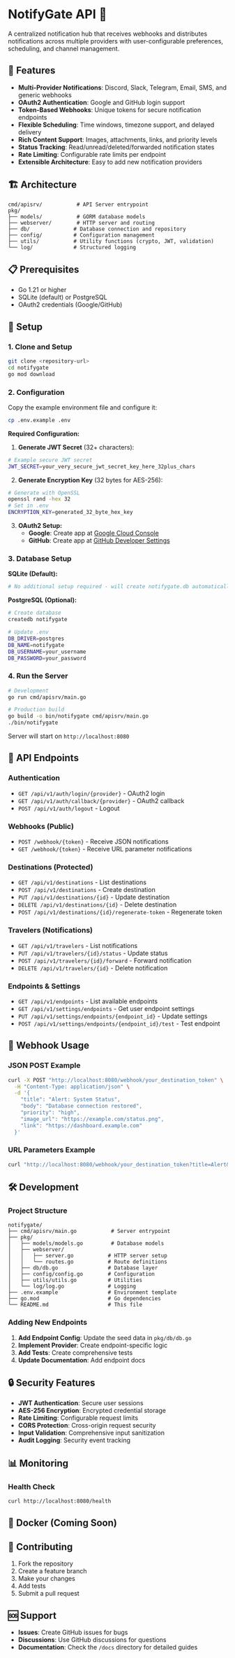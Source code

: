 # NotifyGate API 🚪

A centralized notification hub that receives webhooks and distributes notifications across multiple providers with user-configurable preferences, scheduling, and channel management.

## 🚀 Features

- **Multi-Provider Notifications**: Discord, Slack, Telegram, Email, SMS, and generic webhooks
- **OAuth2 Authentication**: Google and GitHub login support
- **Token-Based Webhooks**: Unique tokens for secure notification endpoints
- **Flexible Scheduling**: Time windows, timezone support, and delayed delivery
- **Rich Content Support**: Images, attachments, links, and priority levels
- **Status Tracking**: Read/unread/deleted/forwarded notification states
- **Rate Limiting**: Configurable rate limits per endpoint
- **Extensible Architecture**: Easy to add new notification providers

## 🏗️ Architecture

```
cmd/apisrv/           # API Server entrypoint
pkg/
├── models/           # GORM database models
├── webserver/        # HTTP server and routing
├── db/              # Database connection and repository
├── config/          # Configuration management
├── utils/           # Utility functions (crypto, JWT, validation)
└── log/             # Structured logging
```

## 📋 Prerequisites

- Go 1.21 or higher
- SQLite (default) or PostgreSQL
- OAuth2 credentials (Google/GitHub)

## 🔧 Setup

### 1. Clone and Setup

```bash
git clone <repository-url>
cd notifygate
go mod download
```

### 2. Configuration

Copy the example environment file and configure it:

```bash
cp .env.example .env
```

**Required Configuration:**

1. **Generate JWT Secret** (32+ characters):
```bash
# Example secure JWT secret
JWT_SECRET=your_very_secure_jwt_secret_key_here_32plus_chars
```

2. **Generate Encryption Key** (32 bytes for AES-256):
```bash
# Generate with OpenSSL
openssl rand -hex 32
# Set in .env
ENCRYPTION_KEY=generated_32_byte_hex_key
```

3. **OAuth2 Setup:**
   - **Google**: Create app at [Google Cloud Console](https://console.cloud.google.com/)
   - **GitHub**: Create app at [GitHub Developer Settings](https://github.com/settings/developers)

### 3. Database Setup

**SQLite (Default):**
```bash
# No additional setup required - will create notifygate.db automatically
```

**PostgreSQL (Optional):**
```bash
# Create database
createdb notifygate

# Update .env
DB_DRIVER=postgres
DB_NAME=notifygate
DB_USERNAME=your_username
DB_PASSWORD=your_password
```

### 4. Run the Server

```bash
# Development
go run cmd/apisrv/main.go

# Production build
go build -o bin/notifygate cmd/apisrv/main.go
./bin/notifygate
```

Server will start on `http://localhost:8080`

## 📡 API Endpoints

### Authentication
- `GET /api/v1/auth/login/{provider}` - OAuth2 login
- `GET /api/v1/auth/callback/{provider}` - OAuth2 callback
- `POST /api/v1/auth/logout` - Logout

### Webhooks (Public)
- `POST /webhook/{token}` - Receive JSON notifications
- `GET /webhook/{token}` - Receive URL parameter notifications

### Destinations (Protected)
- `GET /api/v1/destinations` - List destinations
- `POST /api/v1/destinations` - Create destination
- `PUT /api/v1/destinations/{id}` - Update destination
- `DELETE /api/v1/destinations/{id}` - Delete destination
- `POST /api/v1/destinations/{id}/regenerate-token` - Regenerate token

### Travelers (Notifications)
- `GET /api/v1/travelers` - List notifications
- `PUT /api/v1/travelers/{id}/status` - Update status
- `POST /api/v1/travelers/{id}/forward` - Forward notification
- `DELETE /api/v1/travelers/{id}` - Delete notification

### Endpoints & Settings
- `GET /api/v1/endpoints` - List available endpoints
- `GET /api/v1/settings/endpoints` - Get user endpoint settings
- `PUT /api/v1/settings/endpoints/{endpoint_id}` - Update settings
- `POST /api/v1/settings/endpoints/{endpoint_id}/test` - Test endpoint

## 🔗 Webhook Usage

### JSON POST Example
```bash
curl -X POST "http://localhost:8080/webhook/your_destination_token" \
  -H "Content-Type: application/json" \
  -d '{
    "title": "Alert: System Status",
    "body": "Database connection restored",
    "priority": "high",
    "image_url": "https://example.com/status.png",
    "link": "https://dashboard.example.com"
  }'
```

### URL Parameters Example
```bash
curl "http://localhost:8080/webhook/your_destination_token?title=Alert&body=System%20is%20down&priority=critical"
```

## 🛠️ Development

### Project Structure
```
notifygate/
├── cmd/apisrv/main.go           # Server entrypoint
├── pkg/
│   ├── models/models.go         # Database models
│   ├── webserver/
│   │   ├── server.go           # HTTP server setup
│   │   └── routes.go           # Route definitions
│   ├── db/db.go                # Database layer
│   ├── config/config.go        # Configuration
│   ├── utils/utils.go          # Utilities
│   └── log/log.go              # Logging
├── .env.example                # Environment template
├── go.mod                      # Go dependencies
└── README.md                   # This file
```

### Adding New Endpoints

1. **Add Endpoint Config**: Update the seed data in `pkg/db/db.go`
2. **Implement Provider**: Create endpoint-specific logic
3. **Add Tests**: Create comprehensive tests
4. **Update Documentation**: Add endpoint docs

## 🔒 Security Features

- **JWT Authentication**: Secure user sessions
- **AES-256 Encryption**: Encrypted credential storage
- **Rate Limiting**: Configurable request limits
- **CORS Protection**: Cross-origin request security
- **Input Validation**: Comprehensive input sanitization
- **Audit Logging**: Security event tracking

## 📊 Monitoring

### Health Check
```bash
curl http://localhost:8080/health
```

## 🐳 Docker (Coming Soon)

## 🤝 Contributing

1. Fork the repository
2. Create a feature branch
3. Make your changes
4. Add tests
5. Submit a pull request


## 🆘 Support

- **Issues**: Create GitHub issues for bugs
- **Discussions**: Use GitHub discussions for questions
- **Documentation**: Check the `/docs` directory for detailed guides

